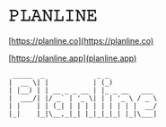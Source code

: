 𝙿𝙻𝙰𝙽𝙻𝙸𝙽𝙴
=======

[https://planline.co](https://planline.co)

[https://planline.app](planline.app)

```
 _____  _             _ _            
|  __ \| |           | (_)           
| |__) | | __ _ _ __ | |_ _ __   ___ 
|  ___/| |/ _` | '_ \| | | '_ \ / _ \
| |    | | (_| | | | | | | | | |  __/
|_|    |_|\__,_|_| |_|_|_|_| |_|\___|

```
